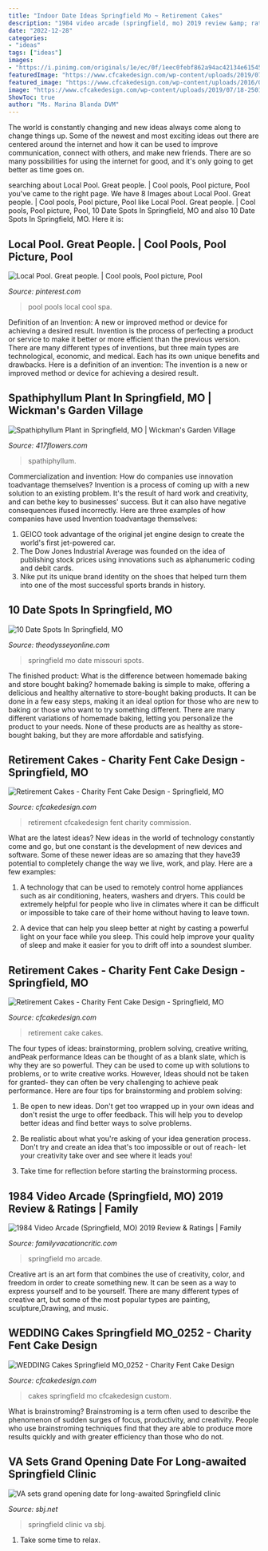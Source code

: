 ```yaml
---
title: "Indoor Date Ideas Springfield Mo ~ Retirement Cakes"
description: "1984 video arcade (springfield, mo) 2019 review &amp; ratings"
date: "2022-12-28"
categories:
- "ideas"
tags: ["ideas"]
images:
- "https://i.pinimg.com/originals/1e/ec/0f/1eec0febf862a94ac42134e615451a12.jpg"
featuredImage: "https://www.cfcakedesign.com/wp-content/uploads/2019/07/18-2501-elementor_library/CharityFentSpecialEventCakes_0003.jpg"
featured_image: "https://www.cfcakedesign.com/wp-content/uploads/2016/04/30-10-page/WEDDING-Cakes-Springfield-MO_0252.jpg"
image: "https://www.cfcakedesign.com/wp-content/uploads/2019/07/18-2501-elementor_library/CharityFentSpecialEventCakes_0003.jpg"
ShowToc: true
author: "Ms. Marina Blanda DVM"
---
```



The world is constantly changing and new ideas always come along to change things up. Some of the newest and most exciting ideas out there are centered around the internet and how it can be used to improve communication, connect with others, and make new friends. There are so many possibilities for using the internet for good, and it's only going to get better as time goes on.

	

		
searching about Local Pool. Great people. | Cool pools, Pool picture, Pool you've came to the right page. We have 8 Images about Local Pool. Great people. | Cool pools, Pool picture, Pool like Local Pool. Great people. | Cool pools, Pool picture, Pool, 10 Date Spots In Springfield, MO and also 10 Date Spots In Springfield, MO. Here it is:
		
    
## Local Pool. Great People. | Cool Pools, Pool Picture, Pool

<img loading=lazy src="https://i.pinimg.com/originals/1e/ec/0f/1eec0febf862a94ac42134e615451a12.jpg" onerror="this.onerror=null;this.src='https://tse3.mm.bing.net/th?id=OIP.U34YsWEwkX7lVH6HA3GVfwHaJ4&amp;pid=15.1';" alt="Local Pool. Great people. | Cool pools, Pool picture, Pool">

_Source: pinterest.com_

>pool pools local cool spa. 

	

Definition of an Invention: A new or improved method or device for achieving a desired result.
Invention is the process of perfecting a product or service to make it better or more efficient than the previous version. There are many different types of inventions, but three main types are technological, economic, and medical. Each has its own unique benefits and drawbacks. Here is a definition of an invention: 
The invention is a new or improved method or device for achieving a desired result.

    
## Spathiphyllum Plant In Springfield, MO | Wickman&#039;s Garden Village

<img loading=lazy src="https://asset.bloomnation.com/c_pad,d_vendor:global:catalog:product:image.png,f_auto,fl_preserve_transparency,q_auto/v1556253851/vendor/7229/catalog/product/2/0/20190405082245_file_5ca7b91540224.jpeg" onerror="this.onerror=null;this.src='https://tse2.mm.bing.net/th?id=OIP.OcgRKIBrYTrI9bRJyH64UwHaJ4&amp;pid=15.1';" alt="Spathiphyllum Plant in Springfield, MO | Wickman&#039;s Garden Village">

_Source: 417flowers.com_

>spathiphyllum. 

	

Commercialization and invention: How do companies use innovation toadvantage themselves?
Invention is a process of coming up with a new solution to an existing problem. It's the result of hard work and creativity, and can bethe key to businesses' success. But it can also have negative consequences ifused incorrectly. Here are three examples of how companies have used Invention toadvantage themselves: 
1. GEICO took advantage of the original jet engine design to create the world's first jet-powered car.
2. The Dow Jones Industrial Average was founded on the idea of publishing stock prices using innovations such as alphanumeric coding and debit cards.
3. Nike put its unique brand identity on the shoes that helped turn them into one of the most successful sports brands in history.

    
## 10 Date Spots In Springfield, MO

<img loading=lazy src="https://assets.rebelmouse.io/eyJhbGciOiJIUzI1NiIsInR5cCI6IkpXVCJ9.eyJpbWFnZSI6Imh0dHBzOi8vYXNzZXRzLnJibC5tcy8xMDgwNDI4NS9vcmlnaW4uanBnIiwiZXhwaXJlc19hdCI6MTY1NzIyNDczOX0.83IyGgjQgLF7iCvWMtQ5DazS_NaDvDH4ZnSHbJfRfZA/img.jpg?width=980" onerror="this.onerror=null;this.src='https://tse1.mm.bing.net/th?id=OIP.PK6hmUOEVBeo1zzAwBAasAHaCe&amp;pid=15.1';" alt="10 Date Spots In Springfield, MO">

_Source: theodysseyonline.com_

>springfield mo date missouri spots. 

	

The finished product: What is the difference between homemade baking and store bought baking?
homemade baking is simple to make, offering a delicious and healthy alternative to store-bought baking products. It can be done in a few easy steps, making it an ideal option for those who are new to baking or those who want to try something different. There are many different variations of homemade baking, letting you personalize the product to your needs. None of these products are as healthy as store-bought baking, but they are more affordable and satisfying.

    
## Retirement Cakes - Charity Fent Cake Design - Springfield, MO

<img loading=lazy src="https://www.cfcakedesign.com/wp-content/uploads/2019/07/18-2501-elementor_library/CharityFentSpecialEventCakes_0003.jpg" onerror="this.onerror=null;this.src='https://tse3.mm.bing.net/th?id=OIP.0m0XK6zYv2nllq_0JfMTmwHaLH&amp;pid=15.1';" alt="Retirement Cakes - Charity Fent Cake Design - Springfield, MO">

_Source: cfcakedesign.com_

>retirement cfcakedesign fent charity commission. 

	

What are the latest ideas?
New ideas in the world of technology constantly come and go, but one constant is the development of new devices and software. Some of these newer ideas are so amazing that they have39 potential to completely change the way we live, work, and play. Here are a few examples:
1. A technology that can be used to remotely control home appliances such as air conditioning, heaters, washers and dryers. This could be extremely helpful for people who live in climates where it can be difficult or impossible to take care of their home without having to leave town.

2. A device that can help you sleep better at night by casting a powerful light on your face while you sleep. This could help improve your quality of sleep and make it easier for you to drift off into a soundest slumber.


    
## Retirement Cakes - Charity Fent Cake Design - Springfield, MO

<img loading=lazy src="https://www.cfcakedesign.com/wp-content/uploads/2019/07/18-2501-elementor_library/CharityFentSpecialEventCakes_0003-683x1024.jpg" onerror="this.onerror=null;this.src='https://tse2.mm.bing.net/th?id=OIP.rvHMF6Jd8zjlMlF50P3n9gHaLG&amp;pid=15.1';" alt="Retirement Cakes - Charity Fent Cake Design - Springfield, MO">

_Source: cfcakedesign.com_

>retirement cake cakes. 

	

The four types of ideas: brainstorming, problem solving, creative writing, andPeak performance
Ideas can be thought of as a blank slate, which is why they are so powerful. They can be used to come up with solutions to problems, or to write creative works. However, Ideas should not be taken for granted- they can often be very challenging to achieve peak performance. Here are four tips for brainstorming and problem solving:
1. Be open to new ideas. Don't get too wrapped up in your own ideas and don't resist the urge to offer feedback. This will help you to develop better ideas and find better ways to solve problems.

2. Be realistic about what you're asking of your idea generation process. Don't try and create an idea that's too impossible or out of reach- let your creativity take over and see where it leads you!

3. Take time for reflection before starting the brainstorming process.

    
## 1984 Video Arcade (Springfield, MO) 2019 Review &amp; Ratings | Family

<img loading=lazy src="https://www.familyvacationcritic.com/uploads/sites/19/2018/08/1178bfc6c3351bcc3df9133e4eac7c53.jpg" onerror="this.onerror=null;this.src='https://tse4.mm.bing.net/th?id=OIP.d6EmlTNXBL5d1BOgUqMN_AAAAA&amp;pid=15.1';" alt="1984 Video Arcade (Springfield, MO) 2019 Review &amp; Ratings | Family">

_Source: familyvacationcritic.com_

>springfield mo arcade. 

	

Creative art is an art form that combines the use of creativity, color, and freedom in order to create something new. It can be seen as a way to express yourself and to be yourself. There are many different types of creative art, but some of the most popular types are painting, sculpture,Drawing, and music.

    
## WEDDING Cakes Springfield MO_0252 - Charity Fent Cake Design

<img loading=lazy src="https://www.cfcakedesign.com/wp-content/uploads/2016/04/30-10-page/WEDDING-Cakes-Springfield-MO_0252.jpg" onerror="this.onerror=null;this.src='https://tse3.mm.bing.net/th?id=OIP.LrDP7q_CC85unO6JT50GdAHaLG&amp;pid=15.1';" alt="WEDDING Cakes Springfield MO_0252 - Charity Fent Cake Design">

_Source: cfcakedesign.com_

>cakes springfield mo cfcakedesign custom. 

	

What is brainstroming?
Brainstroming is a term often used to describe the phenomenon of sudden surges of focus, productivity, and creativity. People who use brainstroming techniques find that they are able to produce more results quickly and with greater efficiency than those who do not.

    
## VA Sets Grand Opening Date For Long-awaited Springfield Clinic

<img loading=lazy src="https://cdn1.creativecirclemedia.com/sbj/original/20190104-095255-IMG_5379.jpg" onerror="this.onerror=null;this.src='https://tse4.mm.bing.net/th?id=OIP.bV1aSlY7L4FGeodOe1_HfwHaE9&amp;pid=15.1';" alt="VA sets grand opening date for long-awaited Springfield clinic">

_Source: sbj.net_

>springfield clinic va sbj. 

	

1. Take some time to relax.

